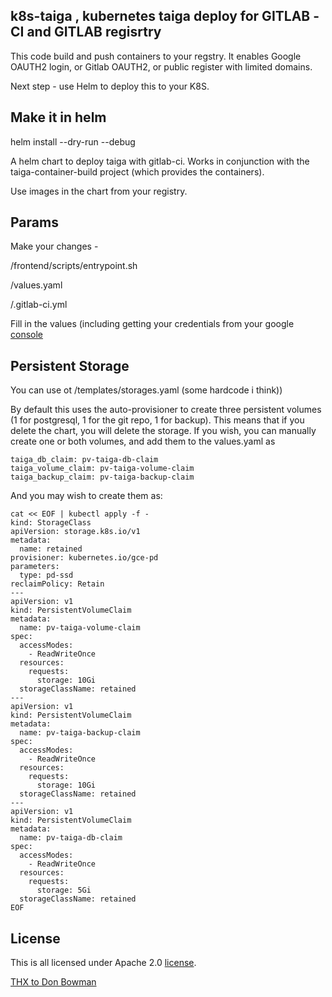 
## k8s-taiga , kubernetes taiga deploy for GITLAB -CI and GITLAB regisrtry
This code build and push containers to your regstry.
It enables Google OAUTH2 login, or Gitlab OAUTH2, or public register with limited domains.

Next step - use Helm to deploy this to your K8S.

## Make it in helm
helm install --dry-run --debug
 
 
A helm chart to deploy taiga with gitlab-ci.
Works in conjunction with the taiga-container-build
project (which provides the containers).

Use images in the chart from your registry.

## Params

Make your changes  -

/frontend/scripts/entrypoint.sh

/values.yaml

/.gitlab-ci.yml

Fill in the values (including getting your credentials
from your google [console](https://console.developers.google.com/apis/credentials)

## Persistent Storage
You can use ot /templates/storages.yaml  (some hardcode i think))

By default this uses the auto-provisioner to create three persistent
volumes (1 for postgresql, 1 for the git repo, 1 for backup).  This means
that if you delete the chart, you will delete the storage. If you
wish, you can manually create one or both volumes, and add them to the
values.yaml as

```
taiga_db_claim: pv-taiga-db-claim
taiga_volume_claim: pv-taiga-volume-claim
taiga_backup_claim: pv-taiga-backup-claim
```


And you may wish to create them as:

```
cat << EOF | kubectl apply -f -
kind: StorageClass
apiVersion: storage.k8s.io/v1
metadata:
  name: retained
provisioner: kubernetes.io/gce-pd
parameters:
  type: pd-ssd
reclaimPolicy: Retain
---
apiVersion: v1
kind: PersistentVolumeClaim
metadata:
  name: pv-taiga-volume-claim
spec:
  accessModes:
    - ReadWriteOnce
  resources:
    requests:
      storage: 10Gi
  storageClassName: retained
---
apiVersion: v1
kind: PersistentVolumeClaim
metadata:
  name: pv-taiga-backup-claim
spec:
  accessModes:
    - ReadWriteOnce
  resources:
    requests:
      storage: 10Gi
  storageClassName: retained
---
apiVersion: v1
kind: PersistentVolumeClaim
metadata:
  name: pv-taiga-db-claim
spec:
  accessModes:
    - ReadWriteOnce
  resources:
    requests:
      storage: 5Gi
  storageClassName: retained
EOF
```



## License

This is all licensed under Apache 2.0
[license](https://www.apache.org/licenses/LICENSE-2.0).

[THX to Don Bowman ](https://github.com/donbowman/k8s-taiga)